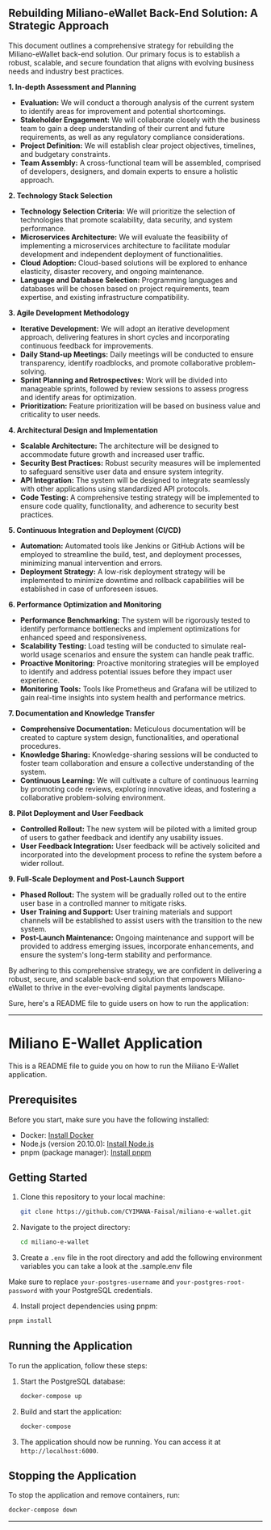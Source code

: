 ## **Rebuilding Miliano-eWallet Back-End Solution: A Strategic Approach**

This document outlines a comprehensive strategy for rebuilding the Miliano-eWallet back-end solution. Our primary focus is to establish a robust, scalable, and secure foundation that aligns with evolving business needs and industry best practices.

**1\. In-depth Assessment and Planning**

- **Evaluation:** We will conduct a thorough analysis of the current system to identify areas for improvement and potential shortcomings.
- **Stakeholder Engagement:** We will collaborate closely with the business team to gain a deep understanding of their current and future requirements, as well as any regulatory compliance considerations.
- **Project Definition:** We will establish clear project objectives, timelines, and budgetary constraints.
- **Team Assembly:** A cross-functional team will be assembled, comprised of developers, designers, and domain experts to ensure a holistic approach.

**2\. Technology Stack Selection**

- **Technology Selection Criteria:** We will prioritize the selection of technologies that promote scalability, data security, and system performance.
- **Microservices Architecture:** We will evaluate the feasibility of implementing a microservices architecture to facilitate modular development and independent deployment of functionalities.
- **Cloud Adoption:** Cloud-based solutions will be explored to enhance elasticity, disaster recovery, and ongoing maintenance.
- **Language and Database Selection:** Programming languages and databases will be chosen based on project requirements, team expertise, and existing infrastructure compatibility.

**3\. Agile Development Methodology**

- **Iterative Development:** We will adopt an iterative development approach, delivering features in short cycles and incorporating continuous feedback for improvements.
- **Daily Stand-up Meetings:** Daily meetings will be conducted to ensure transparency, identify roadblocks, and promote collaborative problem-solving.
- **Sprint Planning and Retrospectives:** Work will be divided into manageable sprints, followed by review sessions to assess progress and identify areas for optimization.
- **Prioritization:** Feature prioritization will be based on business value and criticality to user needs.

**4\. Architectural Design and Implementation**

- **Scalable Architecture:** The architecture will be designed to accommodate future growth and increased user traffic.
- **Security Best Practices:** Robust security measures will be implemented to safeguard sensitive user data and ensure system integrity.
- **API Integration:** The system will be designed to integrate seamlessly with other applications using standardized API protocols.
- **Code Testing:** A comprehensive testing strategy will be implemented to ensure code quality, functionality, and adherence to security best practices.

**5\. Continuous Integration and Deployment (CI/CD)**

- **Automation:** Automated tools like Jenkins or GitHub Actions will be employed to streamline the build, test, and deployment processes, minimizing manual intervention and errors.
- **Deployment Strategy:** A low-risk deployment strategy will be implemented to minimize downtime and rollback capabilities will be established in case of unforeseen issues.

**6\. Performance Optimization and Monitoring**

- **Performance Benchmarking:** The system will be rigorously tested to identify performance bottlenecks and implement optimizations for enhanced speed and responsiveness.
- **Scalability Testing:** Load testing will be conducted to simulate real-world usage scenarios and ensure the system can handle peak traffic.
- **Proactive Monitoring:** Proactive monitoring strategies will be employed to identify and address potential issues before they impact user experience.
- **Monitoring Tools:** Tools like Prometheus and Grafana will be utilized to gain real-time insights into system health and performance metrics.

**7\. Documentation and Knowledge Transfer**

- **Comprehensive Documentation:** Meticulous documentation will be created to capture system design, functionalities, and operational procedures.
- **Knowledge Sharing:** Knowledge-sharing sessions will be conducted to foster team collaboration and ensure a collective understanding of the system.
- **Continuous Learning:** We will cultivate a culture of continuous learning by promoting code reviews, exploring innovative ideas, and fostering a collaborative problem-solving environment.

**8\. Pilot Deployment and User Feedback**

- **Controlled Rollout:** The new system will be piloted with a limited group of users to gather feedback and identify any usability issues.
- **User Feedback Integration:** User feedback will be actively solicited and incorporated into the development process to refine the system before a wider rollout.

**9\. Full-Scale Deployment and Post-Launch Support**

- **Phased Rollout:** The system will be gradually rolled out to the entire user base in a controlled manner to mitigate risks.
- **User Training and Support:** User training materials and support channels will be established to assist users with the transition to the new system.
- **Post-Launch Maintenance:** Ongoing maintenance and support will be provided to address emerging issues, incorporate enhancements, and ensure the system's long-term stability and performance.

By adhering to this comprehensive strategy, we are confident in delivering a robust, secure, and scalable back-end solution that empowers Miliano-eWallet to thrive in the ever-evolving digital payments landscape.

Sure, here's a README file to guide users on how to run the application:

---

# Miliano E-Wallet Application

This is a README file to guide you on how to run the Miliano E-Wallet application.

## Prerequisites

Before you start, make sure you have the following installed:

- Docker: [Install Docker](https://docs.docker.com/get-docker/)
- Node.js (version 20.10.0): [Install Node.js](https://nodejs.org/)
- pnpm (package manager): [Install pnpm](https://pnpm.io/installation)

## Getting Started

1. Clone this repository to your local machine:

   ```bash
   git clone https://github.com/CYIMANA-Faisal/miliano-e-wallet.git
   ```

2. Navigate to the project directory:

   ```bash
   cd miliano-e-wallet
   ```

3. Create a `.env` file in the root directory and add the following environment variables you can take a look at the .sample.env file

Make sure to replace `your-postgres-username` and `your-postgres-root-password` with your PostgreSQL credentials.

4. Install project dependencies using pnpm:

```bash
pnpm install
```

## Running the Application

To run the application, follow these steps:

1. Start the PostgreSQL database:

   ```bash
   docker-compose up
   ```

2. Build and start the application:

   ```bash
   docker-compose
   ```

3. The application should now be running. You can access it at `http://localhost:6000`.

## Stopping the Application

To stop the application and remove containers, run:

```bash
docker-compose down
```

---
